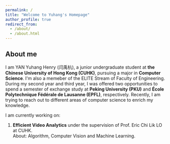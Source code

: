 ```yaml
---
permalink: /
title: "Welcome to Yuhang's Homepage"
author_profile: true
redirect_from: 
  - /about/
  - /about.html
---
```


## About me

I am YAN Yuhang Henry (闫禹杭), a junior undergraduate student at **the Chinese University of Hong Kong (CUHK)**, pursuing a major in **Computer Science**. I'm also a memeber of the ELITE Stream of Faculty of Engineering. During my second year and third year, I was offered two opportunities to spend a semester of exchange study at **Peking University (PKU)** and **École Polytechnique Fédérale de Lausanne (EPFL)**, respectively. Recently, I am trying to reach out to different areas of computer science to enrich my knowledge.

I am currently working on:

1. **Efficient Video Analytics** under the supervision of Prof. Eric Chi Lik LO at CUHK.  
   About: Algorithm, Computer Vision and Machine Learning.


<!--
**Traffic Characteristics Analysis of the Network** under the supervision of Prof. Tong YANG at PKU.
-->
